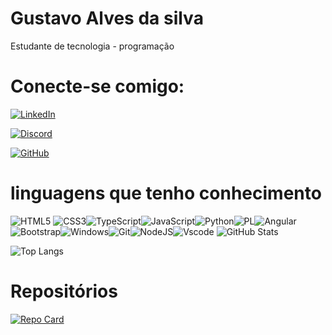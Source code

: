 # Gustavo Alves da silva

Estudante de tecnologia - programação

# Conecte-se comigo:
[![LinkedIn](https://img.shields.io/badge/LinkedIn-0077B5?style=for-the-badge&logo=linkedin&logoColor=white)](https://www.linkedin.com/in/gustavoalves7/)

 [![Discord](https://img.shields.io/badge/Discord-7289DA?style=for-the-badge&logo=discord&logoColor=white)](https://discord.com/channels/@gustavo693211/)

 [![GitHub](https://img.shields.io/badge/GitHub-100000?style=for-the-badge&logo=github&logoColor=white)](https://github.com/gustavotwist)

# linguagens que tenho conhecimento
 ![HTML5](https://img.shields.io/badge/HTML5-E34F26?style=for-the-badge&logo=html5&logoColor=white)                                                           ![CSS3](https://img.shields.io/badge/CSS3-1572B6?style=for-the-badge&logo=css3&logoColor=white)![TypeScript](https://img.shields.io/badge/TypeScript-007ACC?style=for-the-badge&logo=typescript&logoColor=white)![JavaScript](https://img.shields.io/badge/JavaScript-F7DF1E?style=for-the-badge&logo=javascript&logoColor=black)![Python](https://img.shields.io/badge/python-3670A0?style=for-the-badge&logo=python&logoColor=ffdd54)![PL](https://img.shields.io/badge/PL%2FSQL-FFFFFF?style=for-the-badge&logo=oracle&logoColor=FF0000&labelColor=FFFFFF&color=FF0000)![Angular](https://img.shields.io/badge/Angular-DD0031?style=for-the-badge&logo=angular&logoColor=white)![Bootstrap](https://img.shields.io/badge/-boostrap-0D1117?style=for-the-badge&logo=bootstrap&labelColor=0D1117)![Windows](https://img.shields.io/badge/Windows-000?style=for-the-badge&logo=windows&logoColor=2CA5E0)![Git](https://img.shields.io/badge/GIT-E44C30?style=for-the-badge&logo=git&logoColor=white)![NodeJS](https://img.shields.io/badge/node.js-6DA55F?style=for-the-badge&logo=node.js&logoColor=white)![Vscode](https://img.shields.io/badge/Vscode-007ACC?style=for-the-badge&logo=visual-studio-code&logoColor=white)
![GitHub Stats](https://github-readme-stats.vercel.app/api?username=gustavotwist&theme=transparent&bg_color=000&border_color=30A3DC&show_icons=true&icon_color=30A3DC&title_color=E94D5F&text_color=FFF)

![Top Langs](https://github-readme-stats-git-masterrstaa-rickstaa.vercel.app/api/top-langs/?username=gustavotwist&layout=compact&bg_color=000&border_color=30A3DC&title_color=E94D5F&text_color=FFF)

# Repositórios
[![Repo Card](https://github-readme-stats.vercel.app/api/pin/?username=gustavotwist&repo=banking-system&bg_color=000&border_color=30A3DC&show_icons=true&icon_color=30A3DC&title_color=E94D5F&text_color=FFF)](https://github.com/gustavotwist/banking-system)
